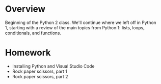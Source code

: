 # Overview

Beginning of the Python 2 class. We'll continue where we left off in Python 1,
starting with a review of the main topics from Python 1: lists, loops,
conditionals, and functions.

# Homework

- Installing Python and Visual Studio Code
- Rock paper scissors, part 1
- Rock paper scissors, part 2
